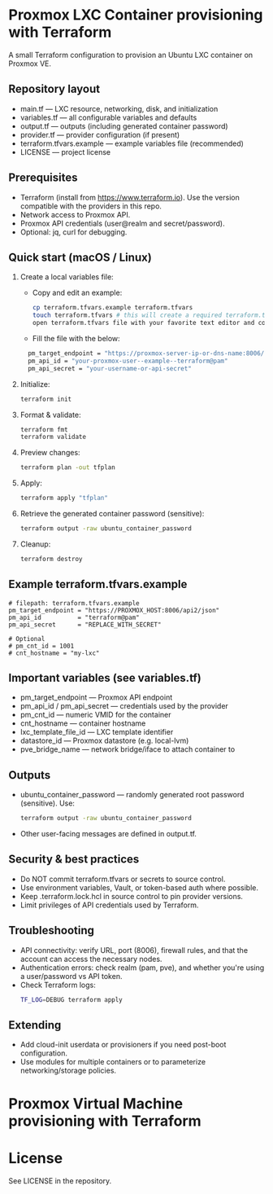 # Proxmox LXC Container provisioning with Terraform

A small Terraform configuration to provision an Ubuntu LXC container on Proxmox VE.

## Repository layout
- main.tf — LXC resource, networking, disk, and initialization
- variables.tf — all configurable variables and defaults
- output.tf — outputs (including generated container password)
- provider.tf — provider configuration (if present)
- terraform.tfvars.example — example variables file (recommended)
- LICENSE — project license

## Prerequisites
- Terraform (install from https://www.terraform.io). Use the version compatible with the providers in this repo.
- Network access to Proxmox API.
- Proxmox API credentials (user@realm and secret/password).
- Optional: jq, curl for debugging.

## Quick start (macOS / Linux)
1. Create a local variables file:
   - Copy and edit an example:
     ```sh
     cp terraform.tfvars.example terraform.tfvars
     touch terraform.tfvars # this will create a required terraform.tfvars file
     open terraform.tfvars file with your favorite text editor and configure the below settings
     ```
   - Fill the file with the below:
   ```sh
     pm_target_endpoint = "https://proxmox-server-ip-or-dns-name:8006/api2/json"
     pm_api_id = "your-proxmox-user--example--terraform@pam"
     pm_api_secret = "your-username-or-api-secret"

2. Initialize:
   ```sh
   terraform init
   ```

3. Format & validate:
   ```sh
   terraform fmt
   terraform validate
   ```

4. Preview changes:
   ```sh
   terraform plan -out tfplan
   ```

5. Apply:
   ```sh
   terraform apply "tfplan"
   ```

6. Retrieve the generated container password (sensitive):
   ```sh
   terraform output -raw ubuntu_container_password
   ```

7. Cleanup:
   ```sh
   terraform destroy
   ```

## Example terraform.tfvars.example
```hcl
# filepath: terraform.tfvars.example
pm_target_endpoint = "https://PROXMOX_HOST:8006/api2/json"
pm_api_id          = "terraform@pam"
pm_api_secret      = "REPLACE_WITH_SECRET"

# Optional
# pm_cnt_id = 1001
# cnt_hostname = "my-lxc"
```

## Important variables (see variables.tf)
- pm_target_endpoint — Proxmox API endpoint
- pm_api_id / pm_api_secret — credentials used by the provider
- pm_cnt_id — numeric VMID for the container
- cnt_hostname — container hostname
- lxc_template_file_id — LXC template identifier
- datastore_id — Proxmox datastore (e.g. local-lvm)
- pve_bridge_name — network bridge/iface to attach container to

## Outputs
- ubuntu_container_password — randomly generated root password (sensitive). Use:
  ```sh
  terraform output -raw ubuntu_container_password
  ```
- Other user-facing messages are defined in output.tf.

## Security & best practices
- Do NOT commit terraform.tfvars or secrets to source control.
- Use environment variables, Vault, or token-based auth where possible.
- Keep .terraform.lock.hcl in source control to pin provider versions.
- Limit privileges of API credentials used by Terraform.

## Troubleshooting
- API connectivity: verify URL, port (8006), firewall rules, and that the account can access the necessary nodes.
- Authentication errors: check realm (pam, pve), and whether you're using a user/password vs API token.
- Check Terraform logs:
  ```sh
  TF_LOG=DEBUG terraform apply
  ```

## Extending
- Add cloud-init userdata or provisioners if you need post-boot configuration.
- Use modules for multiple containers or to parameterize networking/storage policies.

# Proxmox Virtual Machine provisioning with Terraform

# License
See LICENSE in the repository.